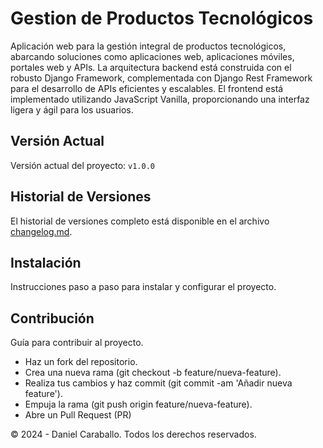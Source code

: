 # Gestion de Productos Tecnológicos

<!--Breve descripción del proyecto y su propósito.-->
Aplicación web para la gestión integral de productos tecnológicos, abarcando soluciones como aplicaciones web, aplicaciones móviles, portales web y APIs. La arquitectura backend está construida con el robusto Django Framework, complementada con Django Rest Framework para el desarrollo de APIs eficientes y escalables. El frontend está implementado utilizando JavaScript Vanilla, proporcionando una interfaz ligera y ágil para los usuarios.

## Versión Actual

Versión actual del proyecto: `v1.0.0`

## Historial de Versiones

El historial de versiones completo está disponible en el archivo [changelog.md](changelog.md).

## Instalación

Instrucciones paso a paso para instalar y configurar el proyecto.

## Contribución

Guía para contribuir al proyecto.

- Haz un fork del repositorio.
- Crea una nueva rama (git checkout -b feature/nueva-feature).
- Realiza tus cambios y haz commit (git commit -am 'Añadir nueva feature').
- Empuja la rama (git push origin feature/nueva-feature).
- Abre un Pull Request (PR)

© 2024 - Daniel Caraballo. Todos los derechos reservados.
